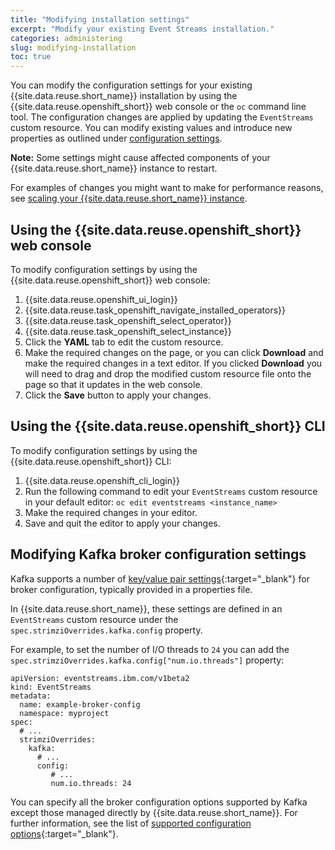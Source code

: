 ```yaml
---
title: "Modifying installation settings"
excerpt: "Modify your existing Event Streams installation."
categories: administering
slug: modifying-installation
toc: true
---
```


You can modify the configuration settings for your existing {{site.data.reuse.short_name}} installation by using the {{site.data.reuse.openshift_short}} web console or the `oc` command line tool. The configuration changes are applied by updating the `EventStreams` custom resource.
You can modify existing values and introduce new properties as outlined under [configuration settings](../../installing/configuring).

**Note:** Some settings might cause affected components of your {{site.data.reuse.short_name}} instance to restart.

For examples of changes you might want to make for performance reasons, see [scaling your {{site.data.reuse.short_name}} instance](../scaling/).

## Using the {{site.data.reuse.openshift_short}} web console

To modify configuration settings by using the {{site.data.reuse.openshift_short}} web console:
1. {{site.data.reuse.openshift_ui_login}}
2. {{site.data.reuse.task_openshift_navigate_installed_operators}}
3. {{site.data.reuse.task_openshift_select_operator}}
4. {{site.data.reuse.task_openshift_select_instance}}
5. Click the **YAML** tab to edit the custom resource.
6. Make the required changes on the page, or you can click **Download** and make the required changes in a text editor.
   If you clicked **Download** you will need to drag and drop the modified custom resource file onto the page so that it updates in the web console.
7. Click the **Save** button to apply your changes.


## Using the {{site.data.reuse.openshift_short}} CLI

To modify configuration settings by using the {{site.data.reuse.openshift_short}} CLI:
1. {{site.data.reuse.openshift_cli_login}}
2. Run the following command to edit your `EventStreams` custom resource in your default editor:
   `oc edit eventstreams <instance_name>`
3. Make the required changes in your editor.
4. Save and quit the editor to apply your changes.


## Modifying Kafka broker configuration settings

Kafka supports a number of [key/value pair settings](http://kafka.apache.org/documentation/#brokerconfigs){:target="_blank"} for broker configuration, typically provided in a properties file.

In {{site.data.reuse.short_name}}, these settings are defined in an `EventStreams` custom resource under the `spec.strimziOverrides.kafka.config` property.

For example, to set the number of I/O threads to `24` you can add the `spec.strimziOverrides.kafka.config["num.io.threads"]` property:

```
apiVersion: eventstreams.ibm.com/v1beta2
kind: EventStreams
metadata:
  name: example-broker-config
  namespace: myproject
spec:
  # ...
  strimziOverrides:
    kafka:
      # ...
      config:
         # ...
         num.io.threads: 24
```

You can specify all the broker configuration options supported by Kafka except those managed directly by {{site.data.reuse.short_name}}. For further information, see the list of [supported configuration options](https://strimzi.io/docs/operators/0.27.1/using.html#type-KafkaClusterSpec-reference){:target="_blank"}.
